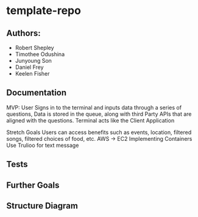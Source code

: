 # template-repo
<!-- Enter a description for the repository -->

## Authors:
- Robert Shepley
- Timothee Odushina
- Junyoung Son
- Daniel Frey
- Keelen Fisher

## Documentation
<!-- What does this repository do? Is there anything the user needs to do? Is there an end-user? -->

MVP:
User Signs in to the terminal and inputs data through a series of questions, 
Data is stored in the queue, along with third Party APIs that are aligned with the questions.
Terminal acts like the Client Application

Stretch Goals 
Users can access benefits such as events, location, filtered songs, filtered choices of food, etc.
AWS -> EC2 
Implementing Containers
Use Trulioo for text message



## Tests
<!-- Are there any tests? How was it tested? -->

## Further Goals
<!-- Any further goals -->

## Structure Diagram
<!-- Is there a diagram for this project? Should there be one? -->

<!-- Delete any headings that are unused -->
